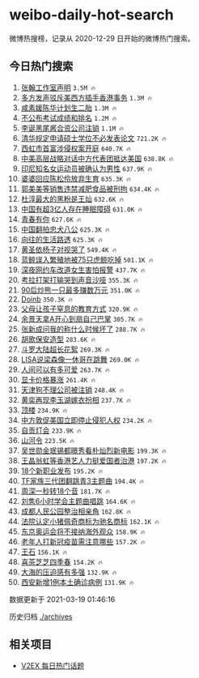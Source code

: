 # weibo-daily-hot-search

微博热搜榜，记录从 2020-12-29 日开始的微博热门搜索。

## 今日热门搜索

<!-- BEGIN -->

1. [张翰工作室声明](https://s.weibo.com/weibo?q=%23%E5%BC%A0%E7%BF%B0%E5%B7%A5%E4%BD%9C%E5%AE%A4%E5%A3%B0%E6%98%8E%23&Refer=top) `3.5M 🔥`
1. [多方发声驳斥美西方插手香港事务](https://s.weibo.com/weibo?q=%23%E5%A4%9A%E6%96%B9%E5%8F%91%E5%A3%B0%E9%A9%B3%E6%96%A5%E7%BE%8E%E8%A5%BF%E6%96%B9%E6%8F%92%E6%89%8B%E9%A6%99%E6%B8%AF%E4%BA%8B%E5%8A%A1%23&Refer=top) `1.3M 🔥`
1. [咸素媛陈华计划生二胎](https://s.weibo.com/weibo?q=%E5%92%B8%E7%B4%A0%E5%AA%9B%E9%99%88%E5%8D%8E%E8%AE%A1%E5%88%92%E7%94%9F%E4%BA%8C%E8%83%8E&Refer=top) `1.3M 🔥`
1. [不公布考试成绩和排名](https://s.weibo.com/weibo?q=%23%E4%B8%8D%E5%85%AC%E5%B8%83%E8%80%83%E8%AF%95%E6%88%90%E7%BB%A9%E5%92%8C%E6%8E%92%E5%90%8D%23&Refer=top) `1.2M 🔥`
1. [李诞黑尾酱合资公司注销](https://s.weibo.com/weibo?q=%E6%9D%8E%E8%AF%9E%E9%BB%91%E5%B0%BE%E9%85%B1%E5%90%88%E8%B5%84%E5%85%AC%E5%8F%B8%E6%B3%A8%E9%94%80&Refer=top) `1.1M 🔥`
1. [清华规定申请硕士学位不必发表论文](https://s.weibo.com/weibo?q=%23%E6%B8%85%E5%8D%8E%E8%A7%84%E5%AE%9A%E7%94%B3%E8%AF%B7%E7%A1%95%E5%A3%AB%E5%AD%A6%E4%BD%8D%E4%B8%8D%E5%BF%85%E5%8F%91%E8%A1%A8%E8%AE%BA%E6%96%87%23&Refer=top) `721.2K 🔥`
1. [西虹市首富涉侵权案开庭](https://s.weibo.com/weibo?q=%23%E8%A5%BF%E8%99%B9%E5%B8%82%E9%A6%96%E5%AF%8C%E6%B6%89%E4%BE%B5%E6%9D%83%E6%A1%88%E5%BC%80%E5%BA%AD%23&Refer=top) `640.7K 🔥`
1. [中美高层战略对话中方代表团抵达美国](https://s.weibo.com/weibo?q=%23%E4%B8%AD%E7%BE%8E%E9%AB%98%E5%B1%82%E6%88%98%E7%95%A5%E5%AF%B9%E8%AF%9D%E4%B8%AD%E6%96%B9%E4%BB%A3%E8%A1%A8%E5%9B%A2%E6%8A%B5%E8%BE%BE%E7%BE%8E%E5%9B%BD%23&Refer=top) `638.8K 🔥`
1. [印尼知名女运动员被确认为男性](https://s.weibo.com/weibo?q=%E5%8D%B0%E5%B0%BC%E7%9F%A5%E5%90%8D%E5%A5%B3%E8%BF%90%E5%8A%A8%E5%91%98%E8%A2%AB%E7%A1%AE%E8%AE%A4%E4%B8%BA%E7%94%B7%E6%80%A7&Refer=top) `637.9K 🔥`
1. [婆婆回应陈松伶放弃生育](https://s.weibo.com/weibo?q=%23%E5%A9%86%E5%A9%86%E5%9B%9E%E5%BA%94%E9%99%88%E6%9D%BE%E4%BC%B6%E6%94%BE%E5%BC%83%E7%94%9F%E8%82%B2%23&Refer=top) `635.3K 🔥`
1. [郭美美等销售违禁减肥食品被刑拘](https://s.weibo.com/weibo?q=%23%E9%83%AD%E7%BE%8E%E7%BE%8E%E7%AD%89%E9%94%80%E5%94%AE%E8%BF%9D%E7%A6%81%E5%87%8F%E8%82%A5%E9%A3%9F%E5%93%81%E8%A2%AB%E5%88%91%E6%8B%98%23&Refer=top) `634.4K 🔥`
1. [杜淳最大的黑粉是王灿](https://s.weibo.com/weibo?q=%23%E6%9D%9C%E6%B7%B3%E6%9C%80%E5%A4%A7%E7%9A%84%E9%BB%91%E7%B2%89%E6%98%AF%E7%8E%8B%E7%81%BF%23&Refer=top) `632.6K 🔥`
1. [中国有超3亿人存在睡眠障碍](https://s.weibo.com/weibo?q=%23%E4%B8%AD%E5%9B%BD%E6%9C%89%E8%B6%853%E4%BA%BF%E4%BA%BA%E5%AD%98%E5%9C%A8%E7%9D%A1%E7%9C%A0%E9%9A%9C%E7%A2%8D%23&Refer=top) `631.0K 🔥`
1. [青春有你](https://s.weibo.com/weibo?q=%E9%9D%92%E6%98%A5%E6%9C%89%E4%BD%A0&Refer=top) `627.6K 🔥`
1. [中国翻拍忠犬八公](https://s.weibo.com/weibo?q=%23%E4%B8%AD%E5%9B%BD%E7%BF%BB%E6%8B%8D%E5%BF%A0%E7%8A%AC%E5%85%AB%E5%85%AC%23&Refer=top) `625.3K 🔥`
1. [向往的生活路透](https://s.weibo.com/weibo?q=%23%E5%90%91%E5%BE%80%E7%9A%84%E7%94%9F%E6%B4%BB%E8%B7%AF%E9%80%8F%23&Refer=top) `625.3K 🔥`
1. [黄圣依杨子对视哭了](https://s.weibo.com/weibo?q=%23%E9%BB%84%E5%9C%A3%E4%BE%9D%E6%9D%A8%E5%AD%90%E5%AF%B9%E8%A7%86%E5%93%AD%E4%BA%86%23&Refer=top) `549.4K 🔥`
1. [蓝鲸误入繁殖地被75只虎鲸吃掉](https://s.weibo.com/weibo?q=%23%E8%93%9D%E9%B2%B8%E8%AF%AF%E5%85%A5%E7%B9%81%E6%AE%96%E5%9C%B0%E8%A2%AB75%E5%8F%AA%E8%99%8E%E9%B2%B8%E5%90%83%E6%8E%89%23&Refer=top) `501.1K 🔥`
1. [深夜网约车改道女生害怕报警](https://s.weibo.com/weibo?q=%23%E6%B7%B1%E5%A4%9C%E7%BD%91%E7%BA%A6%E8%BD%A6%E6%94%B9%E9%81%93%E5%A5%B3%E7%94%9F%E5%AE%B3%E6%80%95%E6%8A%A5%E8%AD%A6%23&Refer=top) `437.7K 🔥`
1. [考拉打架打输哭到声音沙哑](https://s.weibo.com/weibo?q=%23%E8%80%83%E6%8B%89%E6%89%93%E6%9E%B6%E6%89%93%E8%BE%93%E5%93%AD%E5%88%B0%E5%A3%B0%E9%9F%B3%E6%B2%99%E5%93%91%23&Refer=top) `355.3K 🔥`
1. [90后炒熊一只最多赚数万元](https://s.weibo.com/weibo?q=90%E5%90%8E%E7%82%92%E7%86%8A%E4%B8%80%E5%8F%AA%E6%9C%80%E5%A4%9A%E8%B5%9A%E6%95%B0%E4%B8%87%E5%85%83&Refer=top) `351.0K 🔥`
1. [Doinb](https://s.weibo.com/weibo?q=Doinb&Refer=top) `350.3K 🔥`
1. [父母让孩子窒息的教育方式](https://s.weibo.com/weibo?q=%E7%88%B6%E6%AF%8D%E8%AE%A9%E5%AD%A9%E5%AD%90%E7%AA%92%E6%81%AF%E7%9A%84%E6%95%99%E8%82%B2%E6%96%B9%E5%BC%8F&Refer=top) `320.9K 🔥`
1. [余景天拿A开心到扇自己巴掌](https://s.weibo.com/weibo?q=%E4%BD%99%E6%99%AF%E5%A4%A9%E6%8B%BFA%E5%BC%80%E5%BF%83%E5%88%B0%E6%89%87%E8%87%AA%E5%B7%B1%E5%B7%B4%E6%8E%8C&Refer=top) `305.7K 🔥`
1. [张新成问我的称什么时候坏了](https://s.weibo.com/weibo?q=%23%E5%BC%A0%E6%96%B0%E6%88%90%E9%97%AE%E6%88%91%E7%9A%84%E7%A7%B0%E4%BB%80%E4%B9%88%E6%97%B6%E5%80%99%E5%9D%8F%E4%BA%86%23&Refer=top) `288.7K 🔥`
1. [胡歌保安造型](https://s.weibo.com/weibo?q=%23%E8%83%A1%E6%AD%8C%E4%BF%9D%E5%AE%89%E9%80%A0%E5%9E%8B%23&Refer=top) `283.6K 🔥`
1. [斗罗大陆超长花絮](https://s.weibo.com/weibo?q=%23%E6%96%97%E7%BD%97%E5%A4%A7%E9%99%86%E8%B6%85%E9%95%BF%E8%8A%B1%E7%B5%AE%23&Refer=top) `269.3K 🔥`
1. [LISA说梁森像一休哥在跳舞](https://s.weibo.com/weibo?q=%23LISA%E8%AF%B4%E6%A2%81%E6%A3%AE%E5%83%8F%E4%B8%80%E4%BC%91%E5%93%A5%E5%9C%A8%E8%B7%B3%E8%88%9E%23&Refer=top) `269.0K 🔥`
1. [人间可以有多可爱](https://s.weibo.com/weibo?q=%23%E4%BA%BA%E9%97%B4%E5%8F%AF%E4%BB%A5%E6%9C%89%E5%A4%9A%E5%8F%AF%E7%88%B1%23&Refer=top) `263.7K 🔥`
1. [显卡价格暴涨](https://s.weibo.com/weibo?q=%E6%98%BE%E5%8D%A1%E4%BB%B7%E6%A0%BC%E6%9A%B4%E6%B6%A8&Refer=top) `261.4K 🔥`
1. [天津狗不理公司被注销](https://s.weibo.com/weibo?q=%23%E5%A4%A9%E6%B4%A5%E7%8B%97%E4%B8%8D%E7%90%86%E5%85%AC%E5%8F%B8%E8%A2%AB%E6%B3%A8%E9%94%80%23&Refer=top) `248.4K 🔥`
1. [黄奕再现李玉湖嫁衣扮相](https://s.weibo.com/weibo?q=%23%E9%BB%84%E5%A5%95%E5%86%8D%E7%8E%B0%E6%9D%8E%E7%8E%89%E6%B9%96%E5%AB%81%E8%A1%A3%E6%89%AE%E7%9B%B8%23&Refer=top) `237.7K 🔥`
1. [顶楼](https://s.weibo.com/weibo?q=%E9%A1%B6%E6%A5%BC&Refer=top) `234.9K 🔥`
1. [中方敦促美国立即停止侵犯人权](https://s.weibo.com/weibo?q=%E4%B8%AD%E6%96%B9%E6%95%A6%E4%BF%83%E7%BE%8E%E5%9B%BD%E7%AB%8B%E5%8D%B3%E5%81%9C%E6%AD%A2%E4%BE%B5%E7%8A%AF%E4%BA%BA%E6%9D%83&Refer=top) `234.2K 🔥`
1. [自贡灯会](https://s.weibo.com/weibo?q=%E8%87%AA%E8%B4%A1%E7%81%AF%E4%BC%9A&Refer=top) `233.9K 🔥`
1. [山河令](https://s.weibo.com/weibo?q=%E5%B1%B1%E6%B2%B3%E4%BB%A4&Refer=top) `223.5K 🔥`
1. [吴世勋金珉锡都暻秀看朴灿烈新电影](https://s.weibo.com/weibo?q=%23%E5%90%B4%E4%B8%96%E5%8B%8B%E9%87%91%E7%8F%89%E9%94%A1%E9%83%BD%E6%9A%BB%E7%A7%80%E7%9C%8B%E6%9C%B4%E7%81%BF%E7%83%88%E6%96%B0%E7%94%B5%E5%BD%B1%23&Refer=top) `199.3K 🔥`
1. [王晶翁虹等香港艺人力挺爱国者治港](https://s.weibo.com/weibo?q=%23%E7%8E%8B%E6%99%B6%E7%BF%81%E8%99%B9%E7%AD%89%E9%A6%99%E6%B8%AF%E8%89%BA%E4%BA%BA%E5%8A%9B%E6%8C%BA%E7%88%B1%E5%9B%BD%E8%80%85%E6%B2%BB%E6%B8%AF%23&Refer=top) `197.2K 🔥`
1. [18个新职业发布](https://s.weibo.com/weibo?q=%2318%E4%B8%AA%E6%96%B0%E8%81%8C%E4%B8%9A%E5%8F%91%E5%B8%83%23&Refer=top) `195.2K 🔥`
1. [TF家族三代团翻跳青3主题曲](https://s.weibo.com/weibo?q=%23TF%E5%AE%B6%E6%97%8F%E4%B8%89%E4%BB%A3%E5%9B%A2%E7%BF%BB%E8%B7%B3%E9%9D%923%E4%B8%BB%E9%A2%98%E6%9B%B2%23&Refer=top) `194.4K 🔥`
1. [周深一秒转18个音](https://s.weibo.com/weibo?q=%23%E5%91%A8%E6%B7%B1%E4%B8%80%E7%A7%92%E8%BD%AC18%E4%B8%AA%E9%9F%B3%23&Refer=top) `181.7K 🔥`
1. [刘隽6小时学会主题曲唱跳](https://s.weibo.com/weibo?q=%23%E5%88%98%E9%9A%BD6%E5%B0%8F%E6%97%B6%E5%AD%A6%E4%BC%9A%E4%B8%BB%E9%A2%98%E6%9B%B2%E5%94%B1%E8%B7%B3%23&Refer=top) `164.6K 🔥`
1. [成都人民公园整治相亲角](https://s.weibo.com/weibo?q=%23%E6%88%90%E9%83%BD%E4%BA%BA%E6%B0%91%E5%85%AC%E5%9B%AD%E6%95%B4%E6%B2%BB%E7%9B%B8%E4%BA%B2%E8%A7%92%23&Refer=top) `162.8K 🔥`
1. [法院认定小猪佩奇商标为驰名商标](https://s.weibo.com/weibo?q=%E6%B3%95%E9%99%A2%E8%AE%A4%E5%AE%9A%E5%B0%8F%E7%8C%AA%E4%BD%A9%E5%A5%87%E5%95%86%E6%A0%87%E4%B8%BA%E9%A9%B0%E5%90%8D%E5%95%86%E6%A0%87&Refer=top) `162.1K 🔥`
1. [东京奥运会将不接纳海外观众](https://s.weibo.com/weibo?q=%23%E4%B8%9C%E4%BA%AC%E5%A5%A5%E8%BF%90%E4%BC%9A%E5%B0%86%E4%B8%8D%E6%8E%A5%E7%BA%B3%E6%B5%B7%E5%A4%96%E8%A7%82%E4%BC%97%23&Refer=top) `158.9K 🔥`
1. [老年人打新冠疫苗需注意哪些](https://s.weibo.com/weibo?q=%23%E8%80%81%E5%B9%B4%E4%BA%BA%E6%89%93%E6%96%B0%E5%86%A0%E7%96%AB%E8%8B%97%E9%9C%80%E6%B3%A8%E6%84%8F%E5%93%AA%E4%BA%9B%23&Refer=top) `157.2K 🔥`
1. [王石](https://s.weibo.com/weibo?q=%E7%8E%8B%E7%9F%B3&Refer=top) `156.1K 🔥`
1. [喜茶芝芝四季春](https://s.weibo.com/weibo?q=%23%E5%96%9C%E8%8C%B6%E8%8A%9D%E8%8A%9D%E5%9B%9B%E5%AD%A3%E6%98%A5%23&Refer=top) `154.2K 🔥`
1. [大海的压迫感有多强](https://s.weibo.com/weibo?q=%23%E5%A4%A7%E6%B5%B7%E7%9A%84%E5%8E%8B%E8%BF%AB%E6%84%9F%E6%9C%89%E5%A4%9A%E5%BC%BA%23&Refer=top) `132.9K 🔥`
1. [西安新增1例本土确诊病例](https://s.weibo.com/weibo?q=%23%E8%A5%BF%E5%AE%89%E6%96%B0%E5%A2%9E1%E4%BE%8B%E6%9C%AC%E5%9C%9F%E7%A1%AE%E8%AF%8A%E7%97%85%E4%BE%8B%23&Refer=top) `131.9K 🔥`

数据更新于 2021-03-19 01:46:16

<!-- END -->

历史归档 [./archives](./archives)

## 相关项目

- [V2EX 每日热门话题](https://github.com/boojack/v2ex-daily-hot-topic)
